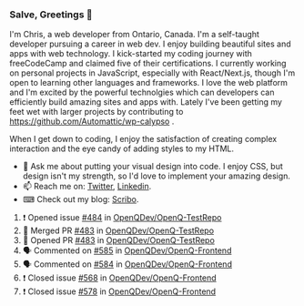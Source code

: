 ### Salve, Greetings 👋

I'm Chris, a web developer from Ontario, Canada. I'm a self-taught developer pursuing a career in web dev. I enjoy building beautiful sites and apps with web technology.
I kick-started my coding journey with freeCodeCamp and claimed five of their certifications.  I currently working on personal projects in JavaScript, especially with React/Next.js, though I'm open to learning other languages and frameworks. I love the web platform and I'm excited by the powerful technolgies which can developers can efficiently build amazing sites and apps with. Lately I've been getting my feet wet with larger projects by contributing to https://github.com/Automattic/wp-calypso .

When I get down to coding, I enjoy the satisfaction of creating complex interaction and the eye candy of adding styles to my HTML. 

- 💬 Ask me about putting your visual design into code. I enjoy CSS, but design isn't my strength, so I'd love to implement your amazing design.
- 📫 Reach me on: [Twitter](https://twitter.com/Christo28120856), [Linkedin](https://www.linkedin.com/in/christopher-stevers-07b9a5204/).
- ⌨ Check out my blog: [Scribo](https://christopherstevers.cf).
<!--
**Christopher-Stevers/Christopher-Stevers** is a ✨ _special_ ✨ repository because its `README.md` (this file) appears on your GitHub profile.

Here are some ideas to get you started:

- 🔭 I’m currently working on ...
- 🌱 I’m currently learning ...
- 👯 I’m looking to collaborate on ...
- 🤔 I’m looking for help with ...
- 😄 Pronouns: ...
- ⚡ Fun fact: ...
-->

<!--START_SECTION:activity-->
1. ❗️ Opened issue [#484](https://github.com/OpenQDev/OpenQ-TestRepo/issues/484) in [OpenQDev/OpenQ-TestRepo](https://github.com/OpenQDev/OpenQ-TestRepo)
2. 🎉 Merged PR [#483](https://github.com/OpenQDev/OpenQ-TestRepo/pull/483) in [OpenQDev/OpenQ-TestRepo](https://github.com/OpenQDev/OpenQ-TestRepo)
3. 💪 Opened PR [#483](https://github.com/OpenQDev/OpenQ-TestRepo/pull/483) in [OpenQDev/OpenQ-TestRepo](https://github.com/OpenQDev/OpenQ-TestRepo)
4. 🗣 Commented on [#585](https://github.com/OpenQDev/OpenQ-Frontend/issues/585) in [OpenQDev/OpenQ-Frontend](https://github.com/OpenQDev/OpenQ-Frontend)
5. 🗣 Commented on [#584](https://github.com/OpenQDev/OpenQ-Frontend/issues/584) in [OpenQDev/OpenQ-Frontend](https://github.com/OpenQDev/OpenQ-Frontend)
6. ❗️ Closed issue [#568](https://github.com/OpenQDev/OpenQ-Frontend/issues/568) in [OpenQDev/OpenQ-Frontend](https://github.com/OpenQDev/OpenQ-Frontend)
7. ❗️ Closed issue [#578](https://github.com/OpenQDev/OpenQ-Frontend/issues/578) in [OpenQDev/OpenQ-Frontend](https://github.com/OpenQDev/OpenQ-Frontend)
<!--END_SECTION:activity-->

